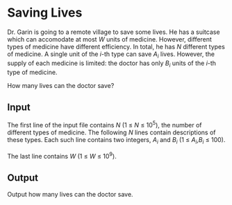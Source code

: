 # Saving Lives

Dr. Garin is going to a remote village to save some lives. He has a suitcase which can accomodate at most *W* units of medicine. However, different types of medicine have different efficiency. In total, he has *N* different types of medicine. A single unit of the *i*-th type can save *A<sub>i</sub>* lives. However, the supply of each medicine is limited: the doctor has only *B<sub>i</sub>* units of the *i*-th type of medicine.

How many lives can the doctor save?

## Input

The first line of the input file contains *N* (1 ≤ *N* ≤ 10<sup>5</sup>), the number of different types of medicine. The following *N* lines contain descriptions of these types. Each such line contains two integers, *A<sub>i</sub>* and *B<sub>i</sub>* (1 ≤ *A<sub>i</sub>*,*B<sub>i</sub>* ≤ 100).

The last line contains *W* (1 ≤ *W* ≤ 10<sup>9</sup>).

## Output

Output how many lives can the doctor save.
